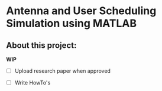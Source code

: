# Antenna and User Scheduling Simulation using MATLAB

## About this project:

**WIP**

-[ ] Upload research paper when approved

-[ ] Write HowTo's
